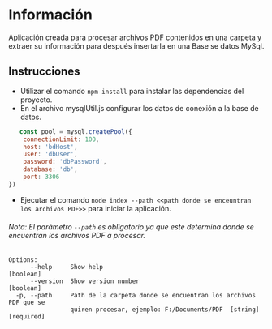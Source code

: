 # Información 
Aplicación creada para procesar archivos PDF contenidos en una carpeta y extraer su 
información para después insertarla en una Base se datos MySql.

## Instrucciones

- Utilizar el comando `npm install` para instalar las dependencias del proyecto.
- En el archivo mysqlUtil.js configurar los datos de conexión a la base de datos.
```javascript
   const pool = mysql.createPool({
    connectionLimit: 100,
    host: 'bdHost',
    user: 'dbUser',
    password: 'dbPassword',
    database: 'db',
    port: 3306
})
```
- Ejecutar el comando `node index --path <<path donde se enceuntran los archivos PDF>>` para iniciar la aplicación.
###### Nota: El parámetro `--path` es obligatorio ya que este determina donde se encuentran los archivos PDF  a procesar.
```
Options:
      --help     Show help                                             [boolean]
      --version  Show version number                                   [boolean]
  -p, --path     Path de la carpeta donde se encuentran los archivos PDF que se
                 quiren procesar, ejemplo: F:/Documents/PDF  [string] [required]

```
